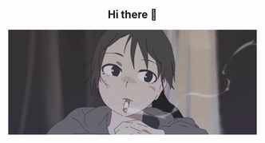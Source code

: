 <div align="center">
    <h2>
      Hi there 👋
    </h2>
    <img src="https://github.com/sh3lk/sh3lk/blob/main/sad.gif" alt="sad" align="center">
</div>
